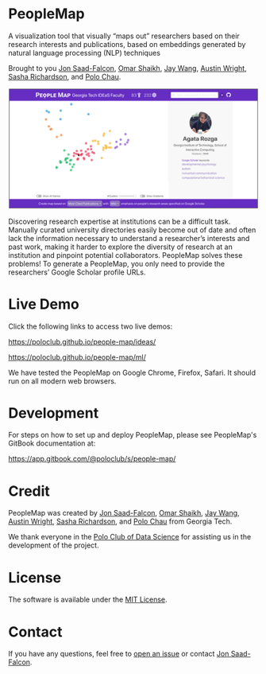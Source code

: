 # PeopleMap

A visualization tool that visually “maps out” researchers based on their research interests and publications, based on embeddings generated by natural language processing (NLP) techniques

Brought to you [Jon Saad-Falcon](https://www.linkedin.com/in/jonsaadfalcon/), [Omar Shaikh](https://www.linkedin.com/in/oshaikh13/), [Jay Wang](https://zijie.wang/), [Austin Wright](https://austinpwright.com/), [Sasha Richardson](https://www.linkedin.com/in/sasha-richardson/), and [Polo Chau](https://poloclub.github.io/polochau/).


<a href="https://poloclub.github.io/people-map/ideas/" target="_blank"><img src="PeopleMap.png" style="max-width:100%;"></a>

Discovering research expertise at institutions can be a difficult task. Manually curated university directories easily become out of date and often lack the information necessary to understand a researcher’s interests and past work, making it harder to explore the diversity of research at an institution and pinpoint potential collaborators. PeopleMap solves these problems! To generate a PeopleMap, you only need to provide the researchers’ Google Scholar profile URLs.



# Live Demo
Click the following links to access two live demos:

https://poloclub.github.io/people-map/ideas/

https://poloclub.github.io/people-map/ml/

We have tested the PeopleMap on Google Chrome, Firefox, Safari. It should run on all modern web browsers.

# Development
For steps on how to set up and deploy PeopleMap, please see PeopleMap's GitBook documentation at:

https://app.gitbook.com/@poloclub/s/people-map/

# Credit
PeopleMap was created by [Jon Saad-Falcon](https://www.linkedin.com/in/jonsaadfalcon/), [Omar Shaikh](https://www.linkedin.com/in/oshaikh13/), [Jay Wang](https://zijie.wang/), [Austin Wright](https://austinpwright.com/), [Sasha Richardson](https://www.linkedin.com/in/sasha-richardson/), and [Polo Chau](https://poloclub.github.io/polochau/) from Georgia Tech. 

We thank everyone in the [Polo Club of Data Science](http://poloclub.gatech.edu) for assisting us in the development of the project.

# License

The software is available under the [MIT License](https://github.com/poloclub/people-map/blob/master/LICENSE).

# Contact

If you have any questions, feel free to [open an issue](https://github.com/poloclub/people-map/issues) or contact [Jon Saad-Falcon](https://www.linkedin.com/in/jonsaadfalcon/).
